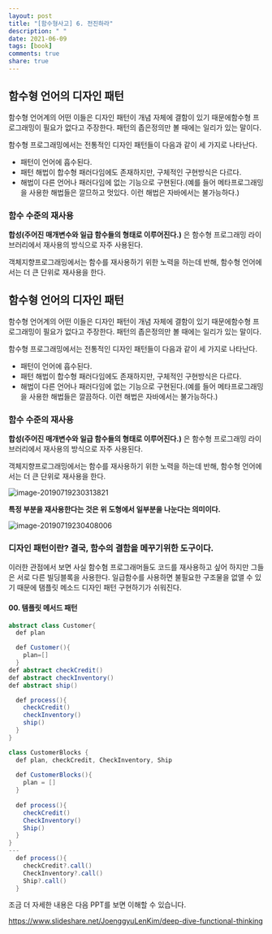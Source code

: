 ```yaml
---
layout: post
title: "[함수형사고] 6. 전진하라"
description: " "
date: 2021-06-09
tags: [book]
comments: true
share: true
---
```


## 함수형 언어의 디자인 패턴

함수형 언어계의 어떤 이들은 디자인 패턴이 개념 자체에 결함이 있기 때문에함수형 프로그래밍이 필요가 없다고 주장한다. 패턴의 좁은정의만 볼 때에는 일리가 있는 말이다.

함수형 프로그래밍에서는 전통적인 디자인 패턴들이 다음과 같이 세 가지로 나타난다.

- 패턴이 언어에 흡수된다.
- 패턴 해법이 합수형 패러다임에도 존재하지만, 구체적인 구현방식은 다르다.
- 해법이 다른 언어나 패러다임에 없는 기능으로 구현된다.(예를 들어 메타프로그래밍을 사용한 해법들은 깔므하고 멋있다. 이런 해법은 자바에서는 불가능하다.)

### 함수 수준의 재사용

**합성(주어진 매개변수와 일급 함수들의 형태로 이루어진다.)** 은 함수형 프로그래밍 라이브러리에서 재사용의 방식으로 자주 사용된다.

객체지향프로그래밍에서는 함수를 재사용하기 위한 노력을 하는데 반해, 함수형 언어에서는 더 큰 단위로 재사용을 한다.

## 함수형 언어의 디자인 패턴

함수형 언어계의 어떤 이들은 디자인 패턴이 개념 자체에 결함이 있기 때문에함수형 프로그래밍이 필요가 없다고 주장한다. 패턴의 좁은정의만 볼 때에는 일리가 있는 말이다.

함수형 프로그래밍에서는 전통적인 디자인 패턴들이 다음과 같이 세 가지로 나타난다.

- 패턴이 언어에 흡수된다.
- 패턴 해법이 합수형 패러다임에도 존재하지만, 구체적인 구현방식은 다르다.
- 해법이 다른 언어나 패러다임에 없는 기능으로 구현된다.(예를 들어 메타프로그래밍을 사용한 해법들은 깔끔하다. 이런 해법은 자바에서는 불가능하다.)

### 함수 수준의 재사용

**합성(주어진 매개변수와 일급 함수들의 형태로 이루어진다.)** 은 함수형 프로그래밍 라이브러리에서 재사용의 방식으로 자주 사용된다.

객체지향프로그래밍에서는 함수를 재사용하기 위한 노력을 하는데 반해, 함수형 언어에서는 더 큰 단위로 재사용을 한다.

![image-20190719230313821](http://ww2.sinaimg.cn/large/006tNc79gy1g55hybyojtj30wc0oggn1.jpg)





**특정 부분을 재사용한다는 것은 위 도형에서 일부분을 나눈다는 의미이다.**

![image-20190719230408006](http://ww2.sinaimg.cn/large/006tNc79gy1g55hz9i53bj30qu0iswf8.jpg)



###  디자인 패턴이란? 결국, 함수의 결함을 메꾸기위한 도구이다.

이러한 관점에서 보면 사실 함수혐 프로그래머들도 코드를 재사용하고 싶어 하지만 그들은 서로 다른 빌딩블록을 사용한다. 일급함수를 사용하면 불필요한 구조물을 없앨 수 있기 때문에 탬플릿 메소드 디자인 패턴 구현하기가 쉬워진다.



#### 00. 템플릿 메서드 패턴

```java
abstract class Customer{
  def plan

  def Customer(){
    plan=[]
  }
def abstract checkCredit()
def abstract checkInventory()
def abstract ship()

  def process(){
    checkCredit()
    checkInventory()
    ship()
  }
}

class CustomerBlocks {
  def plan, checkCredit, CheckInventory, Ship
    
  def CustomerBlocks(){
    plan = []
  }
  
  def process(){
    checkCredit()
    CheckInventory()
    Ship()
  }
}
---
  def process(){
    checkCredit?.call()
    CheckInventory?.call()
    Ship?.call()
  }

```



조금 더 자세한 내용은 다음 PPT를 보면 이해할 수 있습니다.

https://www.slideshare.net/JoenggyuLenKim/deep-dive-functional-thinking